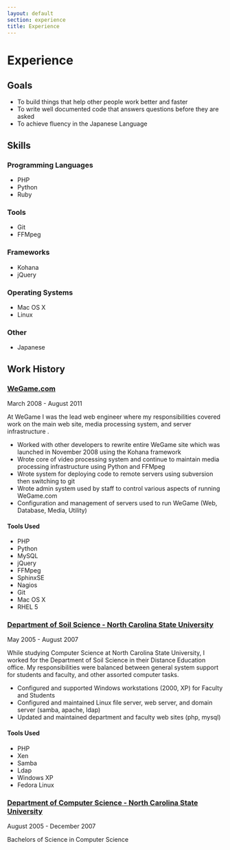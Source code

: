 ```yaml
---
layout: default
section: experience
title: Experience
---
```

# Experience

## Goals
* To build things that help other people work better and faster
* To write well documented code that answers questions before they are asked
* To achieve fluency in the Japanese Language

## Skills

### Programming Languages
 * PHP
 * Python
 * Ruby

### Tools
 * Git
 * FFMpeg

### Frameworks
 * Kohana
 * jQuery

### Operating Systems
 * Mac OS X
 * Linux

### Other
 * Japanese

## Work History

### [WeGame.com](http://www.wegame.com/)

March 2008 - August 2011

At WeGame I was the lead web engineer where my responsibilities covered work
on the main web site, media processing system, and server infrastructure .

* Worked with other developers to rewrite entire WeGame site which was launched in November 2008 using the Kohana framework
* Wrote core of video processing system and continue to maintain media processing infrastructure using Python and FFMpeg
* Wrote system for deploying code to remote servers using subversion then switching to git
* Wrote admin system used by staff to control various aspects of running WeGame.com
* Configuration and management of servers used to run WeGame (Web, Database, Media, Utility)

#### Tools Used
 * PHP
 * Python
 * MySQL
 * jQuery
 * FFMpeg
 * SphinxSE
 * Nagios
 * Git
 * Mac OS X
 * RHEL 5

### [Department of Soil Science - North Carolina State University](http://www.soil.ncsu.edu/)

May 2005 - August 2007

While studying Computer Science at North Carolina State University, I worked for the Department of Soil Science in their Distance Education office.  My responsibilities were balanced between general system support for students and faculty, and other assorted computer tasks.

* Configured and supported Windows workstations (2000, XP) for Faculty and Students
* Configured and maintained Linux file server, web server, and domain server (samba, apache, ldap)
* Updated and maintained department and faculty web sites (php, mysql)

#### Tools Used
 * PHP
 * Xen
 * Samba
 * Ldap
 * Windows XP
 * Fedora Linux

### [Department of Computer Science - North Carolina State University](http://www.csc.ncsu.edu/)

August 2005 - December 2007

Bachelors of Science in Computer Science
